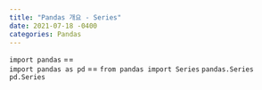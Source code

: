 ```yaml
---
title: "Pandas 개요 - Series"
date: 2021-07-18 -0400
categories: Pandas
---
```

`import pandas`    ==<br>   `import pandas as pd`    ==   `from pandas import Series`
`pandas.Series`             `pd.Series`
